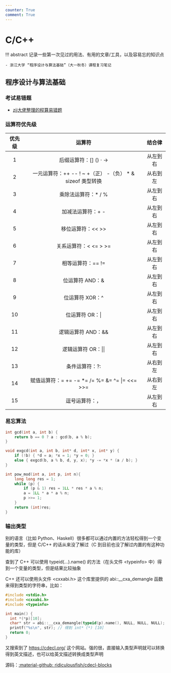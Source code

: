 ```yaml
---
counter: True
comment: True
---
```


# C/C++

!!! abstract 
    记录一些第一次见过的用法、有用的文章/工具，以及容易忘的知识点

    - 浙江大学 “程序设计与算法基础”（大一秋冬）课程复习笔记


## 程序设计与算法基础

### 考试易错题

- [zjj大佬整理的程算易错题](https://curl.blog.luogu.org/pta-c-yu-yan-li-lun-ti-zheng-li-20209-20211-post)

### 运算符优先级

|优先级|运算符|结合律|
|:--:|:--:|:--:|
|1|后缀运算符：[]  ()  ·  ->|从左到右|
|2|一元运算符：++  --  !  ~  +（正）  -（负）  *  &  sizeof 类型转换|从右到左|
|3|乘除法运算符：*  /  %|从左到右|
|4|加减法运算符：+  -|从左到右|
|5|移位运算符：<<  >>|从左到右|
|6|关系运算符：<  <=  >  >=|从左到右|
|7|相等运算符：==  !=|从左到右|
|8|位运算符 AND：&|从左到右|
|9|位运算符 XOR：^|从左到右|
|10|位运算符 OR：\||从左到右|
|11|逻辑运算符 AND：&&|从左到右|
|12|逻辑运算符 OR：\|\||从左到右|
|13|条件运算符：?:|从右到左|
|14|赋值运算符：=  +=  -=  *=  /=  %=  &=  ^=  \|=  <<=  >>=|从右到左|
|15|逗号运算符：，|从左到右|

### 易忘算法

```cpp title="gcd"
int gcd(int a, int b) {
    return b == 0 ? a : gcd(b, a % b);
}
```

```cpp title="exgcd"
void exgcd(int a, int b, int* d, int* x, int* y) {
    if (!b) { *d = a; *x = 1; *y = 0; }
    else { exgcd(b, a % b, d, y, x); *y -= *x * (a / b); }
}
```

```cpp title="快速幂"
int pow_mod(int a, int p, int n){
    long long res = 1;
    while (p) {
        if (p & 1) res = 1LL * res * a % n;
        a = 1LL * a * a % n;
        p >>= 1;
    }
    return (int)res;
}
```

### 输出类型

别的语言（比如 Python、Haskell）很多都可以通过内置的方法轻松得到一个变量的类型，但是 C/C++ 的话从来没了解过（C 到目前也没了解过内置的有这种功能的库）

查到了 C++ 可以使用 typeid(...).name() 的方法（在头文件 <typeinfo\> 中）得到一个变量的类型，但是结果比较抽象

C++ 还可以使用头文件 <cxxabi.h\> 这个库里提供的 abi::__cxa_demangle 函数来得到类型的字符串，比如：
```cpp
#include <stdio.h>
#include <cxxabi.h>
#include <typeinfo>

int main() {
  int *(*p)[10];
  char* str = abi::__cxa_demangle(typeid(p).name(), NULL, NULL, NULL);
  printf("%s\n", str); // 得到 int* (*) [10]
  return 0;
}
```

又搜索到了 https://cdecl.org/ 这个网站。强的很，直接输入类型声明就可以转换得到英文描述，也可以给英文描述转换成类型声明

源码：[:material-github: ridiculousfish/cdecl-blocks](https://github.com/ridiculousfish/cdecl-blocks)
